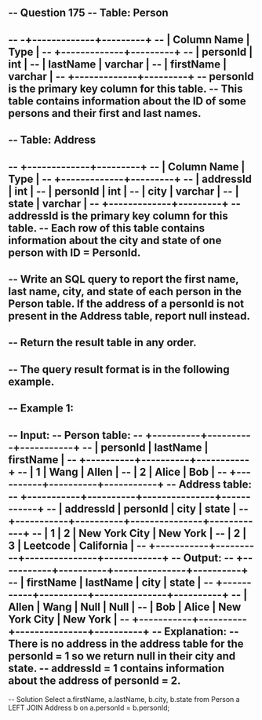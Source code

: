 -- Question 175
-- Table: Person
-- 
-- -+-------------+---------+
-- | Column Name | Type    |
-- +-------------+---------+
-- | personId    | int     |
-- | lastName    | varchar |
-- | firstName   | varchar |
-- +-------------+---------+
-- personId is the primary key column for this table.
-- This table contains information about the ID of some persons and their first and last names.
--  
-- Table: Address
-- 
-- +-------------+---------+
-- | Column Name | Type    |
-- +-------------+---------+
-- | addressId   | int     |
-- | personId    | int     |
-- | city        | varchar |
-- | state       | varchar |
-- +-------------+---------+
-- addressId is the primary key column for this table.
-- Each row of this table contains information about the city and state of one person with ID = PersonId.
--  
-- Write an SQL query to report the first name, last name, city, and state of each person in the Person table. If the address of a personId is not present in the Address table, report null instead.
-- 
-- Return the result table in any order.
-- 
-- The query result format is in the following example.
-- 
-- Example 1:
-- 
-- Input: 
-- Person table:
-- +----------+----------+-----------+
-- | personId | lastName | firstName |
-- +----------+----------+-----------+
-- | 1        | Wang     | Allen     |
-- | 2        | Alice    | Bob       |
-- +----------+----------+-----------+
-- Address table:
-- +-----------+----------+---------------+------------+
-- | addressId | personId | city          | state      |
-- +-----------+----------+---------------+------------+
-- | 1         | 2        | New York City | New York   |
-- | 2         | 3        | Leetcode      | California |
-- +-----------+----------+---------------+------------+
-- Output: 
-- +-----------+----------+---------------+----------+
-- | firstName | lastName | city          | state    |
-- +-----------+----------+---------------+----------+
-- | Allen     | Wang     | Null          | Null     |
-- | Bob       | Alice    | New York City | New York |
-- +-----------+----------+---------------+----------+
-- Explanation: 
-- There is no address in the address table for the personId = 1 so we return null in their city and state.
-- addressId = 1 contains information about the address of personId = 2.
-- 
-- Solution
Select a.firstName, a.lastName, b.city, b.state
from Person a
LEFT JOIN Address b
on a.personId = b.personId;